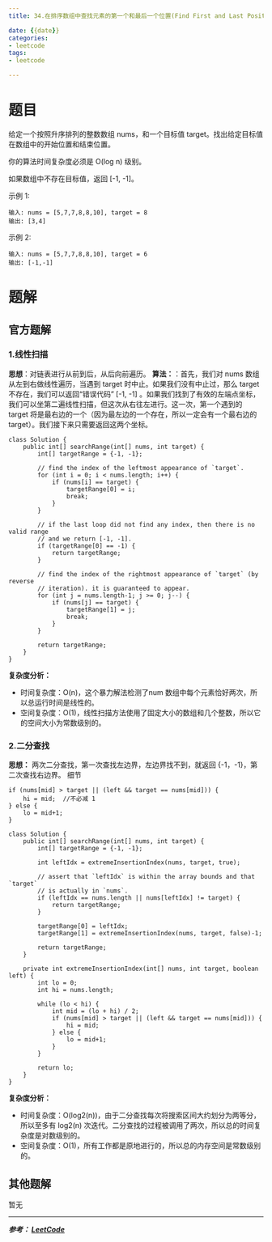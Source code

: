 ```yaml
---
title: 34.在排序数组中查找元素的第一个和最后一个位置(Find First and Last Position of Element in Sorted Array)

date: {{date}}
categories:
- leetcode
tags:
- leetcode

---
```

# 题目
给定一个按照升序排列的整数数组 nums，和一个目标值 target。找出给定目标值在数组中的开始位置和结束位置。

你的算法时间复杂度必须是 O(log n) 级别。

如果数组中不存在目标值，返回 [-1, -1]。

示例 1:
```
输入: nums = [5,7,7,8,8,10], target = 8
输出: [3,4]
```
示例 2:
```
输入: nums = [5,7,7,8,8,10], target = 6
输出: [-1,-1]
```


# 题解

## 官方题解
### 1.线性扫描
**思想**：对链表进行从前到后，从后向前遍历。
**算法：**：首先，我们对 nums 数组从左到右做线性遍历，当遇到 target 时中止。如果我们没有中止过，那么 target 不存在，我们可以返回“错误代码” [-1, -1] 。如果我们找到了有效的左端点坐标，我们可以坐第二遍线性扫描，但这次从右往左进行。这一次，第一个遇到的 target 将是最右边的一个（因为最左边的一个存在，所以一定会有一个最右边的 target）。我们接下来只需要返回这两个坐标。


```
class Solution {
    public int[] searchRange(int[] nums, int target) {
        int[] targetRange = {-1, -1};

        // find the index of the leftmost appearance of `target`.
        for (int i = 0; i < nums.length; i++) {
            if (nums[i] == target) {
                targetRange[0] = i;
                break;
            }
        }

        // if the last loop did not find any index, then there is no valid range
        // and we return [-1, -1].
        if (targetRange[0] == -1) {
            return targetRange;
        }

        // find the index of the rightmost appearance of `target` (by reverse
        // iteration). it is guaranteed to appear.
        for (int j = nums.length-1; j >= 0; j--) {
            if (nums[j] == target) {
                targetRange[1] = j;
                break;
            }
        }

        return targetRange;
    }
}
```


**复杂度分析：**
- 时间复杂度：O(n)，这个暴力解法检测了num 数组中每个元素恰好两次，所以总运行时间是线性的。
- 空间复杂度：O(1)，线性扫描方法使用了固定大小的数组和几个整数，所以它的空间大小为常数级别的。



### 2.二分查找
**思想：** 两次二分查找，第一次查找左边界，左边界找不到，就返回 {-1，-1}，第二次查找右边界。
细节
```
if (nums[mid] > target || (left && target == nums[mid])) {
    hi = mid;  //不必减 1
} else {
    lo = mid+1;
}
```

```
class Solution {
    public int[] searchRange(int[] nums, int target) {
        int[] targetRange = {-1, -1};

        int leftIdx = extremeInsertionIndex(nums, target, true);

        // assert that `leftIdx` is within the array bounds and that `target`
        // is actually in `nums`.
        if (leftIdx == nums.length || nums[leftIdx] != target) {
            return targetRange;
        }

        targetRange[0] = leftIdx;
        targetRange[1] = extremeInsertionIndex(nums, target, false)-1;

        return targetRange;
    }

    private int extremeInsertionIndex(int[] nums, int target, boolean left) {
        int lo = 0;
        int hi = nums.length;

        while (lo < hi) {
            int mid = (lo + hi) / 2;
            if (nums[mid] > target || (left && target == nums[mid])) {
                hi = mid;
            } else {
                lo = mid+1;
            }
        }

        return lo;
    }
}
```

**复杂度分析：**
- 时间复杂度：O(log2(n))，由于二分查找每次将搜索区间大约划分为两等分，所以至多有 log2(n) 次迭代。二分查找的过程被调用了两次，所以总的时间复杂度是对数级别的。
- 空间复杂度：O(1)，所有工作都是原地进行的，所以总的内存空间是常数级别的。


## 其他题解
暂无


---
***参考：
[LeetCode](https://leetcode-cn.com/problems/find-first-and-last-position-of-element-in-sorted-array/solution/zai-pai-xu-shu-zu-zhong-cha-zhao-yuan-su-de-di-yi-/)***
